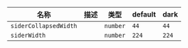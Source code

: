| 名称 | 描述 | 类型 | default | dark |
|---|---|---|---|---|
| `siderCollapsedWidth` |  | `number` | `44` | `44` |
| `siderWidth` |  | `number` | `224` | `224` |
